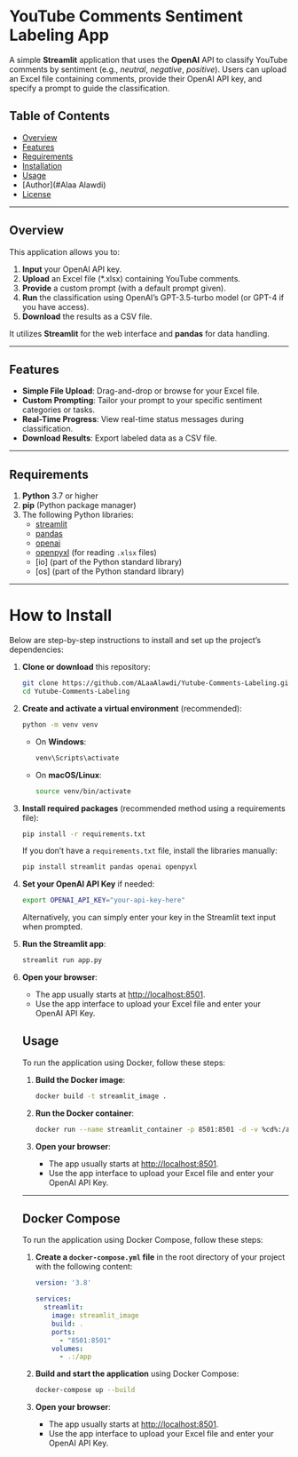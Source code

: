 # YouTube Comments Sentiment Labeling App

A simple **Streamlit** application that uses the **OpenAI** API to classify YouTube comments by sentiment (e.g., *neutral*, *negative*, *positive*). Users can upload an Excel file containing comments, provide their OpenAI API key, and specify a prompt to guide the classification.

## Table of Contents
- [Overview](#overview)
- [Features](#features)
- [Requirements](#requirements)
- [Installation](#installation)
- [Usage](#usage)
- [Author](#Alaa Alawdi)
- [License](#license)

---



## Overview

This application allows you to:
1. **Input** your OpenAI API key.
2. **Upload** an Excel file (\*.xlsx) containing YouTube comments.
3. **Provide** a custom prompt (with a default prompt given).
4. **Run** the classification using OpenAI’s GPT-3.5-turbo model (or GPT-4 if you have access).
5. **Download** the results as a CSV file.

It utilizes **Streamlit** for the web interface and **pandas** for data handling.

---

## Features

- **Simple File Upload**: Drag-and-drop or browse for your Excel file.
- **Custom Prompting**: Tailor your prompt to your specific sentiment categories or tasks.
- **Real-Time Progress**: View real-time status messages during classification.
- **Download Results**: Export labeled data as a CSV file.

---

## Requirements

1. **Python** 3.7 or higher
2. **pip** (Python package manager)
3. The following Python libraries:
   - [streamlit](https://streamlit.io/)
   - [pandas](https://pandas.pydata.org/)
   - [openai](https://pypi.org/project/openai/)
   - [openpyxl](https://pypi.org/project/openpyxl/) (for reading `.xlsx` files)
   - [io] (part of the Python standard library)
   - [os] (part of the Python standard library)

---
# How to Install

Below are step-by-step instructions to install and set up the project’s dependencies:

1. **Clone or download** this repository:
    ```bash
    git clone https://github.com/ALaaAlawdi/Yutube-Comments-Labeling.git
    cd Yutube-Comments-Labeling
    ```

2. **Create and activate a virtual environment** (recommended):
    ```bash
    python -m venv venv
    ```
    - On **Windows**:
      ```bash
      venv\Scripts\activate
      ```
    - On **macOS/Linux**:
      ```bash
      source venv/bin/activate
      ```

3. **Install required packages** (recommended method using a requirements file):
    ```bash
    pip install -r requirements.txt
    ```
    If you don’t have a `requirements.txt` file, install the libraries manually:
    ```bash
    pip install streamlit pandas openai openpyxl
    ```

4. **Set your OpenAI API Key** if needed:
    ```bash
    export OPENAI_API_KEY="your-api-key-here"
    ```
    Alternatively, you can simply enter your key in the Streamlit text input when prompted.

5. **Run the Streamlit app**:
    ```bash
    streamlit run app.py
    ```

6. **Open your browser**:
    - The app usually starts at [http://localhost:8501](http://localhost:8501).
    - Use the app interface to upload your Excel file and enter your OpenAI API Key.


    ## Usage

    To run the application using Docker, follow these steps:

    1. **Build the Docker image**:
        ```bash
        docker build -t streamlit_image .
        ```

    2. **Run the Docker container**:
        ```bash
        docker run --name streamlit_container -p 8501:8501 -d -v %cd%:/app streamlit_image
        ```

    3. **Open your browser**:
        - The app usually starts at [http://localhost:8501](http://localhost:8501).
        - Use the app interface to upload your Excel file and enter your OpenAI API Key.

    ---


    ## Docker Compose

    To run the application using Docker Compose, follow these steps:

    1. **Create a `docker-compose.yml` file** in the root directory of your project with the following content:
        ```yaml
        version: '3.8'

        services:
          streamlit:
            image: streamlit_image
            build: .
            ports:
              - "8501:8501"
            volumes:
              - .:/app
        ```

    2. **Build and start the application** using Docker Compose:
        ```bash
        docker-compose up --build
        ```

    3. **Open your browser**:
        - The app usually starts at [http://localhost:8501](http://localhost:8501).
        - Use the app interface to upload your Excel file and enter your OpenAI API Key.
